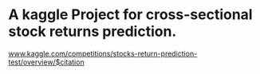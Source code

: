 # A kaggle Project for cross-sectional stock returns prediction.
www.kaggle.com/competitions/stocks-return-prediction-test/overview/$citation
